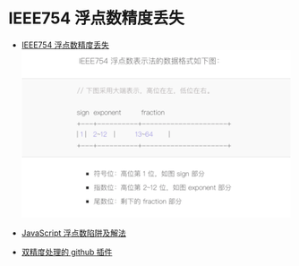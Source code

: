 # IEEE754 浮点数精度丢失

- [IEEE754 浮点数精度丢失](https://www.barretlee.com/blog/2016/09/28/ieee754-operation-in-js/)
  ![IEEE754 双精度浮点数](./images/IEEE754精度丢失.png)

- [JavaScript 浮点数陷阱及解法](https://github.com/camsong/blog/issues/9)
- [双精度处理的 github 插件](https://github.com/nefe/number-precision)
